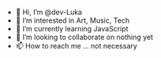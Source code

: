 - 👋 Hi, I’m @dev-Luka
- 👀 I’m interested in Art, Music, Tech
- 🌱 I’m currently learning JavaScript
- 💞️ I’m looking to collaborate on nothing yet
- 📫 How to reach me ... not necessary

<!---
dev-Luka/dev-Luka is a ✨ special ✨ repository because its `README.md` (this file) appears on your GitHub profile.
You can click the Preview link to take a look at your changes.
--->
